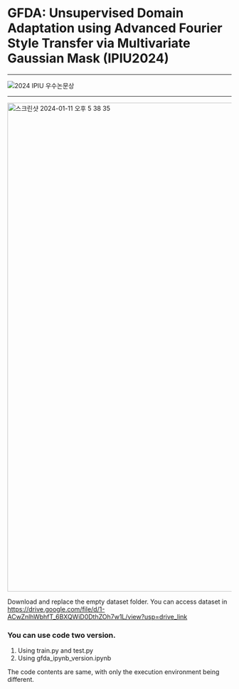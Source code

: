 # GFDA: Unsupervised Domain Adaptation using Advanced Fourier Style Transfer via Multivariate Gaussian Mask (IPIU2024) 
***
![2024 IPIU 우수논문상](https://github.com/SeongMon/GFDA/assets/118545892/b863d198-da92-431e-9336-cebabe650f7d)
***
<img width="1100" alt="스크린샷 2024-01-11 오후 5 38 35" src="https://github.com/SeongMon/GFDA/assets/118545892/b8ea5956-b075-4c27-adf9-108a5458a7c8">




Download and replace the empty dataset folder.
You can access dataset in https://drive.google.com/file/d/1-ACwZnlhWbhfT_6BXQWiD0DthZOh7w1L/view?usp=drive_link


### You can use code two version.
1. Using train.py and test.py
2. Using gfda_ipynb_version.ipynb

The code contents are same, with only the execution environment being different.
